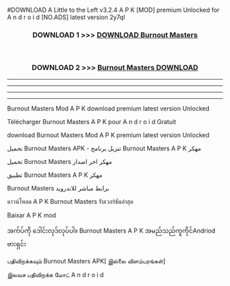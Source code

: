 #DOWNLOAD A Little to the Left v3.2.4 A P K [MOD] premium Unlocked for A n d r o i d [NO.ADS] latest version 2y7ql 



<div align="center">

<h3>DOWNLOAD 1 >>> <a href="https://downloadmod1.web.app/?judul=Burnout Masters ">DOWNLOAD Burnout Masters </a></h3><br>

<h3>DOWNLOAD 2 >>> <a href="https://downloadmod1.web.app/?judul=Burnout Masters ">Burnout Masters  DOWNLOAD </a></h3>

</div>


----------------------------------------------------------

----------------------------------------------------------

----------------------------------------------------------

----------------------------------------------------------


Burnout Masters  Mod A P K download premium latest version Unlocked

Télécharger Burnout Masters  A P K pour A n d r o i d Gratuit

download Burnout Masters  Mod A P K premium latest version Unlocked

تحميل Burnout Masters  APK - تنزيل برنامج Burnout Masters  A P K مهكر

تحميل Burnout Masters  مهكر اخر اصدار

تطبيق Burnout Masters  A P K مهكر

Burnout Masters  برابط مباشر للاندرويد

ดาวน์โหลด A P K Burnout Masters  รับเวอร์ชันล่าสุด

Baixar A P K mod

အက်ပ်ကို ဒေါင်းလုဒ်လုပ်ပါ။ Burnout Masters  A P K အမည်သည်ကူကိုင်Andriod ဗားရှင်း

பதிவிறக்கவும் Burnout Masters  APK[ இல்லை விளம்பரங்கள்] 
 
இலவச பதிவிறக்க மோட் A n d r o i d



